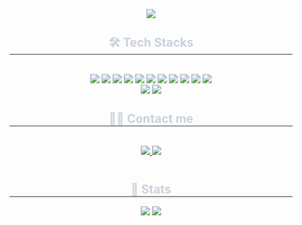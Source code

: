 <div align= "center">
    <img src="https://capsule-render.vercel.app/api?type=waving&color=0839fd&height=120&text=%20Seoyeon%20Lee&animation=scaleIn&fontColor=ffffff&fontSize=40" />
    </div>
    <div align= "center">
    <h2 style="border-bottom: 1px solid #21262d; color: #c9d1d9;"> 🛠️ Tech Stacks </h2> <br> 
    <div style="margin: 0 auto; text-align: center;" align= "center"> <img src="https://img.shields.io/badge/Android-3DDC84?style=for-the-badge&logo=Android&logoColor=white">
          <img src="https://img.shields.io/badge/C-A8B9CC?style=for-the-badge&logo=C&logoColor=white">
          <img src="https://img.shields.io/badge/CSS3-1572B6?style=for-the-badge&logo=CSS3&logoColor=white">
          <img src="https://img.shields.io/badge/HTML5-E34F26?style=for-the-badge&logo=HTML5&logoColor=white">
          <img src="https://img.shields.io/badge/Java-007396?style=for-the-badge&logo=Java&logoColor=white">
          <img src="https://img.shields.io/badge/Javascript-F7DF1E?style=for-the-badge&logo=Javascript&logoColor=white">
          <img src="https://img.shields.io/badge/Linux-FCC624?style=for-the-badge&logo=Linux&logoColor=white">
          <img src="https://img.shields.io/badge/Python-3776AB?style=for-the-badge&logo=Python&logoColor=white">
          <img src="https://img.shields.io/badge/PyTorch-EE4C2C?style=for-the-badge&logo=PyTorch&logoColor=white">
          <img src="https://img.shields.io/badge/React-61DAFB?style=for-the-badge&logo=React&logoColor=white">
          <img src="https://img.shields.io/badge/ReactQuery-FF4154?style=for-the-badge&logo=ReactQuery&logoColor=white">
          <br/><img src="https://img.shields.io/badge/Redux-764ABC?style=for-the-badge&logo=Redux&logoColor=white">
          <img src="https://img.shields.io/badge/TailwindCSS-06B6D4?style=for-the-badge&logo=TailwindCSS&logoColor=white">
          </div>
    </div>
    <div align= "center">
    <h2 style="border-bottom: 1px solid #21262d; color: #c9d1d9;"> 🧑‍💻 Contact me </h2> <br> 
    <div align= "center"> 
         <a href=https://www.notion.so/1fd373b51c2f80f2b0dde7d672a2d0ff> <img src="https://img.shields.io/badge/Notion-000000?style=for-the-badge&logo=Notion&logoColor=white&link=https://www.notion.so/1fd373b51c2f80f2b0dde7d672a2d0ff"> </a>
         <a href=mailto:sunny030509@gmail.com> <img src="https://img.shields.io/badge/Gmail-EA4335?style=for-the-badge&logo=Gmail&logoColor=white&link=mailto:sunny030509@gmail.com"> </a>
          </div>  <br> 
    <div align= "center">  </div> 
    </div>
    <div align= "center"> 
    <h2 style="border-bottom: 1px solid #21262d; color: #c9d1d9;"> 🏅 Stats </h2> <div align= "center"> <img src="https://github-readme-stats.vercel.app/api?username=Seoyeon&bg_color=60,0839fd,000000&title_color=ffffff&text_color=ffffff"
         /> <img src="https://github-readme-stats.vercel.app/api/top-langs/?username=Seoyeon&layout=compact&bg_color=60,0839fd,000000&title_color=ffffff&text_color=ffffff"
           /> </div> 
    </div>
    
